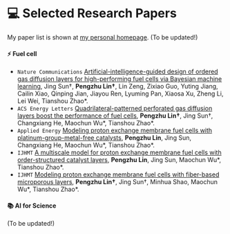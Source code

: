 
# 💻 Selected Research Papers

My paper list is shown at [my personal homepage](https://scholar.google.com/citations?hl=en&user=FCkFPGgAAAAJ). (To be updated!)

#### ⚡ Fuel cell
- ``Nature Communications`` [Artificial-intelligence-guided design of ordered gas diffusion layers for high-performing fuel cells via Bayesian machine learning](https://www.nature.com/articles/s41467-025-61794-y), Jing Sun†, **Pengzhu Lin†**, Lin Zeng, Zixiao Guo, Yuting Jiang, Cailin Xiao, Qinping Jian, Jiayou Ren, Lyuming Pan, Xiaosa Xu, Zheng Li, Lei Wei, Tianshou Zhao\*.
- ``ACS Energy Letters`` [Quadrilateral-patterned perforated gas diffusion layers boost the performance of fuel cells](https://pubs.acs.org/doi/full/10.1021/acsenergylett.4c00417), **Pengzhu Lin†**, Jing Sun†, Changxiang He, Maochun Wu\*, Tianshou Zhao\*.
- `Applied Energy` [Modeling proton exchange membrane fuel cells with platinum-group-metal-free catalysts](https://www.sciencedirect.com/science/article/pii/S030626192400148X), **Pengzhu Lin**, Jing Sun, Changxiang He, Maochun Wu\*, Tianshou Zhao\*. 
- `IJHMT` [A multiscale model for proton exchange membrane fuel cells with order-structured catalyst layers](https://www.sciencedirect.com/science/article/pii/S030626192400148X), **Pengzhu Lin**, Jing Sun, Maochun Wu\*, Tianshou Zhao\*.
- `IJHMT` [Modeling proton exchange membrane fuel cells with fiber-based microporous layers](https://www.sciencedirect.com/science/article/pii/S030626192400148X), **Pengzhu Lin†**, Jing Sun†, Minhua Shao, Maochun Wu\*, Tianshou Zhao\*.

<!-- #### 🔋 Battery
- ``AM`` [Developing Quasi‐Solid‐State Ether‐Based Electrolytes with Trifluorotoluylation Ionic Liquids for High Voltage Lithium Metal Batteries](https://advanced.onlinelibrary.wiley.com/doi/10.1002/adma.202501006), Jin Li, Junjie Chen, Xiaosa Xu, Jiadong Shen, Zhenyu Wang, Zixiao Guo, **Pengzhu Lin**, Jing Sun\*, Baoling Huang\*, Tianshou Zhao\*. 

- ``Angew`` [Engineering d-p Orbital Hybridization in a Single-Atom-Based Solid-State Electrolyte for Lithium-Metal Batteries](https://onlinelibrary.wiley.com/doi/10.1002/anie.202419367), Jiadong Shen, Junjie Chen, Xiaosa Xu, Jin Li, Zhenyu Wang, Yu Wang, **Pengzhu Lin**, Jing Sun\*, Baoling Huang\*, Tianshou Zhao\*. 

- ``JACS`` [Upgrading Ion Migration and Interface Chemistry via a Cyano-Containing COF in a Single-Ion Conductive Polymer toward High-Voltage Lithium-Metal Batteries](https://pubs.acs.org/doi/10.1021/jacs.5c08267), Xiaosa Xu, Junjie Chen, Jin Li, Jiadong Shen, **Pengzhu Lin**, Zhenyu Wang, Zixiao Guo, Jing Sun\*, Baoling Huang\*, Tianshou Zhao\*. 

#### 💡 Energy storage 
- ``EEM`` [In Situ Growth of 2D Metal-Organic Framework Ion Sieve Interphase for Reversible Zinc Anodes](https://onlinelibrary.wiley.com/doi/full/10.1002/eem2.12769), Jing Sun, Qinping Jian, Bin Liu, **Pengzhu Lin**, Tianshou Zhao\*. 

- ``Applied Energy`` [A reduced-order thermal runaway network model for predicting thermal propagation of lithium-ion batteries in large-scale power systems](https://www.sciencedirect.com/science/article/pii/S0306261924013382), Changxiang He, Yanhui Liu, Xinyan Huang, Shuaibin Wan, **Pengzhu Lin**, Baoling Huang, Jing Sun\*, Tianshou Zhao\*.  -->

#### 📚 AI for Science
(To be updated!)



